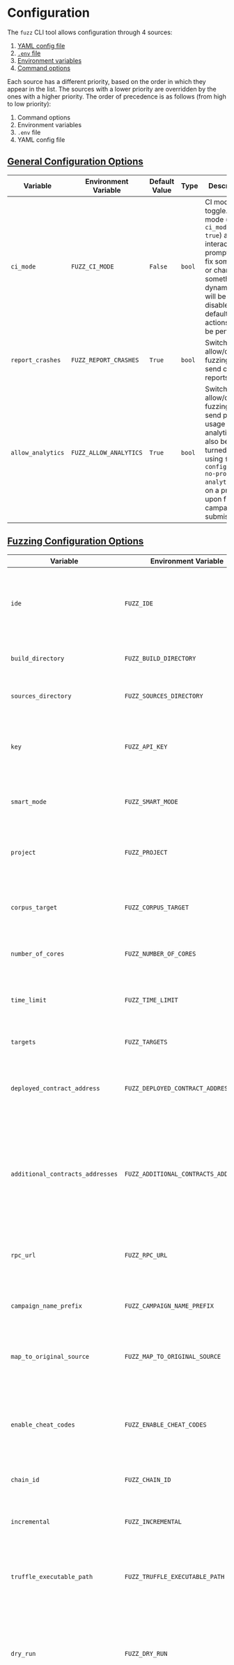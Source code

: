 # Configuration

The `fuzz` CLI tool allows configuration through 4 sources:

1. [YAML config file](#yaml-config-file)
2. [`.env` file](#env-file)
3. [Environment variables](#environment-variables)
4. [Command options](#command-options)

Each source has a different priority, based on the order in which they appear in the list. The sources with a lower priority are overridden by the ones with a higher priority. The order of precedence is as follows (from high to low priority):

1. Command options
2. Environment variables
3. `.env` file
4. YAML config file

## [General Configuration Options](#general-configuration-options)
| Variable          | Environment Variable   | Default Value | Type    | Description                                                                                                                                                                             |
|-------------------|------------------------|---------------|---------|-----------------------------------------------------------------------------------------------------------------------------------------------------------------------------------------|
| `ci_mode`         | `FUZZ_CI_MODE`         | `False`       | `bool`  | CI mode toggle. In CI mode (i.e. `ci_mode = true`) any interactive prompts (to fix something or change something dynamically) will be disabled and default actions will be performed    |
| `report_crashes`  | `FUZZ_REPORT_CRASHES`  | `True`        | `bool`  | Switch to allow/disallow fuzzing-cli to send crash reports.                                                                                                                             |
| `allow_analytics` | `FUZZ_ALLOW_ANALYTICS` | `True`        | `bool`  | Switch to allow/disallow fuzzing-cli to send product usage analytics. Can also be turned off using `fuzz config set no-product-analytics` or on a prompt upon first campaign submission |

## [Fuzzing Configuration Options](#fuzzing-configuration-options)
| Variable                         | Environment Variable                  | Default Value             | Type                             | Description                                                                                                                                                                                                                                                       |
|----------------------------------|---------------------------------------|---------------------------|----------------------------------|-------------------------------------------------------------------------------------------------------------------------------------------------------------------------------------------------------------------------------------------------------------------|
| `ide`                            | `FUZZ_IDE`                            | `None`                    | Optional `str`                   | The IDE that the project is using (e.g., `truffle`, `hardhat`). Usually, detected automatically                                                                                                                                                                   |
| `build_directory`                | `FUZZ_BUILD_DIRECTORY`                | `None`                    | Optional `Path`                  | The path to the build directory of the project.                                                                                                                                                                                                                   |
| `sources_directory`              | `FUZZ_SOURCES_DIRECTORY`              | `None`                    | Optional `Path`                  | The path to the sources directory of the project.                                                                                                                                                                                                                 |
| `key`                            | `FUZZ_API_KEY`                        | `None`                    | Optional `str`                   | The API key used to submit campaigns to the Diligence Fuzzing API.                                                                                                                                                                                                |
| `smart_mode`                     | `FUZZ_SMART_MODE`                     | `False`                   | `bool`                           | Whether to use smart mode for the fuzzing campaign.                                                                                                                                                                                                               |
| `project`                        | `FUZZ_PROJECT`                        | `None`                    | Optional `str`                   | The name of the project to add submitted campaigns to                                                                                                                                                                                                             |
| `corpus_target`                  | `FUZZ_CORPUS_TARGET`                  | `None`                    | Optional `str`                   | The name of the corpus target to be used in the Diligence Fuzzing API.                                                                                                                                                                                            |
| `number_of_cores`                | `FUZZ_NUMBER_OF_CORES`                | `1`                       | `int`                            | The number of CPU cores to use for fuzzing.                                                                                                                                                                                                                       |
| `time_limit`                     | `FUZZ_TIME_LIMIT`                     | `None`                    | Optional `str`                   | The time limit for each individual fuzzing job (e.g., `10m`, `1h`, `30s`).                                                                                                                                                                                        |
| `targets`                        | `FUZZ_TARGETS`                        | `None`                    | Optional `List[str]`             | A list of Solidity files to be fuzzed.                                                                                                                                                                                                                            |
| `deployed_contract_address`      | `FUZZ_DEPLOYED_CONTRACT_ADDRESS`      | `None`                    | Optional `str`                   | The address of the deployed contract to be used in the fuzzing campaign.                                                                                                                                                                                          |
| `additional_contracts_addresses` | `FUZZ_ADDITIONAL_CONTRACTS_ADDRESSES` | `None`                    | Optional `Union[List[str], str]` | A list of additional contract addresses to be used in the fuzzing campaign (could be a string with comma-separated addresses)                                                                                                                                     |
| `rpc_url`                        | `FUZZ_RPC_URL`                        | `"http://localhost:8545"` | `str`                            | The URL of the RPC node where the contract are deployed.                                                                                                                                                                                                          |
| `campaign_name_prefix`           | `FUZZ_CAMPAIGN_NAME_PREFIX`           | `"untitled"`              | `str`                            | The prefix to use for the name of the fuzzing campaign.                                                                                                                                                                                                           |
| `map_to_original_source`         | `FUZZ_MAP_TO_ORIGINAL_SOURCE`         | `False`                   | `bool`                           | Whether to map the generated inputs to the original source code.                                                                                                                                                                                                  |
| `enable_cheat_codes`             | `FUZZ_ENABLE_CHEAT_CODES`             | `None`                    | Optional `bool`                  | Whether to enable cheat codes for the fuzzing campaign (`True` by default for foundry tests campaigns)                                                                                                                                                            |
| `chain_id`                       | `FUZZ_CHAIN_ID`                       | `None`                    | Optional `str`                   | The chain ID for the blockchain.                                                                                                                                                                                                                                  |
| `incremental`                    | `FUZZ_INCREMENTAL`                    | `False`                   | `bool`                           | Whether to use incremental mode for the fuzzing campaign.                                                                                                                                                                                                         |
| `truffle_executable_path`        | `FUZZ_TRUFFLE_EXECUTABLE_PATH`        | `truffle`                 | Optional `str`                   | The path to the Truffle executable (for projects using the Truffle)                                                                                                                                                                                               |
| `dry_run`                        | `FUZZ_DRY_RUN`                        | `False`                   | `bool`                           | Whether to run the fuzzer in dry run mode when the campaign isn't submitted but the payload is outputted.                                                                                                                                                         |
| `max_sequence_length`            | `FUZZ_MAX_SEQUENCE_LENGTH`            | `None`                    | Optional `int`                   | Max sequence length (fuzzer parameter)                                                                                                                                                                                                                            |
| `ignore_code_hash`               | `FUZZ_IGNORE_CODE_HASH`               | `None`                    | Optional `bool`                  | Ignore code hash (fuzzer parameter)                                                                                                                                                                                                                               |
| `include_library_contracts`      | `FUZZ_INCLUDE_LIBRARY_CONTRACTS`      | `False`                   | Optional `bool`                  | Submit library contracts along with regular contracts. By default, fuzzing-cli will ignore libraries and won't send them as contract objects because ones will be included in the main contract. For cases, when library is deployed, set this option to `False`. |
| `check_updates`                  | `FUZZ_CHECK_UPDATES`                  | `True`                    | `bool`                           | Allow fuzzing-cli to check for updates in the PyPi registry.                                                                                                                                                                                                      |

## [Arming Configuration Options](#arming-configuration-options)
| Variable         | Environment Variable     | Default Value | Type                 | Description                                                                                                   |
|------------------|--------------------------|---------------|----------------------|---------------------------------------------------------------------------------------------------------------|
| `solc_version`   | `ANALYZE_SOLC_VERSION`   | `None`        | Optional `str`       | The version of the Solidity compiler to use for analysis. If not specified, the default version will be used. |
| `remappings`     | `ANALYZE_REMAPPINGS`     | `[]`          | Optional `List[str]` | List of Solidity source path remappings in the form `from=to` separated by ";".                               |
| `scribble_path`  | `ANALYZE_SCRIBBLE_PATH`  | `"scribble"`  | Optional `str`       | Path to the Scribble binary.                                                                                  |
| `no_assert`      | `ANALYZE_NO_ASSERT`      | `True`        | `bool`               | If True, assertions will not be checked.                                                                      |
| `assert_`        | `ANALYZE_ASSERT`         | `False`       | `bool`               | If True, assertions will be checked.                                                                          |

## [Sources](#sources)
### YAML config file

YAML config file are a convenient way to store configuration parameters in a file. They can be provided as an argument to the `fuzz` command using the `-c` option. For example:

```
fuzz -c .fuzz.yml run
```

The YAML file should be structured as a dictionary, with the configuration parameters as keys and their values as values. For example:

```yaml
fuzz:
  smart_mode: true
  time_limit: 60
analyze:
  solc_version: 0.8.12
```

### `.env` file

`.env` files are used to set environment variables in a local development environment. They should be placed in the project's root directory and named `.env`. Each line in the file should contain a key-value pair, separated by an equal sign. They should be prefixed by `FUZZ_`. For example:

```
FUZZ_API_KEY=1234567890abcdef
FUZZ_SMART_MODE=1
ANALYZE_SOLC_VERSION=0.8.12
```

### Environment variables

Environment variables can be used to set configuration parameters for `fuzz`. They should be prefixed by `FUZZ_`. For example:

```
export FUZZ_API_KEY=1234567890abcdef
export FUZZ_SMART_MODE=1
export ANALYZE_SOLC_VERSION=0.8.12
```

### Command options

Each `fuzz` command has its own set of options that can be provided as command-line arguments. These options have the highest priority and override any other configuration source. For example:

```
fuzz run --map-to-original-source --smart-mode
```
or
```
fuzz arm --solc-version 0.8.12
```
